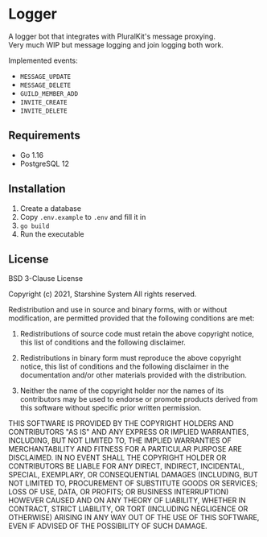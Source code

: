 # Logger

A logger bot that integrates with PluralKit's message proxying.  
Very much WIP but message logging and join logging both work.

Implemented events:

- `MESSAGE_UPDATE`
- `MESSAGE_DELETE`
- `GUILD_MEMBER_ADD`
- `INVITE_CREATE`
- `INVITE_DELETE`

## Requirements

- Go 1.16
- PostgreSQL 12

## Installation

1. Create a database
2. Copy `.env.example` to `.env` and fill it in
3. `go build`
4. Run the executable

## License

BSD 3-Clause License

Copyright (c) 2021, Starshine System
All rights reserved.

Redistribution and use in source and binary forms, with or without
modification, are permitted provided that the following conditions are met:

1. Redistributions of source code must retain the above copyright notice, this
   list of conditions and the following disclaimer.

2. Redistributions in binary form must reproduce the above copyright notice,
   this list of conditions and the following disclaimer in the documentation
   and/or other materials provided with the distribution.

3. Neither the name of the copyright holder nor the names of its
   contributors may be used to endorse or promote products derived from
   this software without specific prior written permission.

THIS SOFTWARE IS PROVIDED BY THE COPYRIGHT HOLDERS AND CONTRIBUTORS "AS IS"
AND ANY EXPRESS OR IMPLIED WARRANTIES, INCLUDING, BUT NOT LIMITED TO, THE
IMPLIED WARRANTIES OF MERCHANTABILITY AND FITNESS FOR A PARTICULAR PURPOSE ARE
DISCLAIMED. IN NO EVENT SHALL THE COPYRIGHT HOLDER OR CONTRIBUTORS BE LIABLE
FOR ANY DIRECT, INDIRECT, INCIDENTAL, SPECIAL, EXEMPLARY, OR CONSEQUENTIAL
DAMAGES (INCLUDING, BUT NOT LIMITED TO, PROCUREMENT OF SUBSTITUTE GOODS OR
SERVICES; LOSS OF USE, DATA, OR PROFITS; OR BUSINESS INTERRUPTION) HOWEVER
CAUSED AND ON ANY THEORY OF LIABILITY, WHETHER IN CONTRACT, STRICT LIABILITY,
OR TORT (INCLUDING NEGLIGENCE OR OTHERWISE) ARISING IN ANY WAY OUT OF THE USE
OF THIS SOFTWARE, EVEN IF ADVISED OF THE POSSIBILITY OF SUCH DAMAGE.
